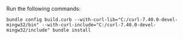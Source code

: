 
Run the following commands:

`
bundle config build.curb --with-curl-lib="C:/curl-7.40.0-devel-mingw32/bin" --with-curl-include="C:/curl-7.40.0-devel-mingw32/include"
bundle install
`